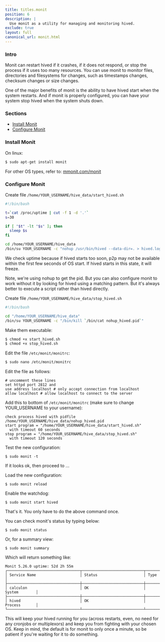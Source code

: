 ```yaml
---
title: titles.monit
position: 6
description: |
  Use monit as a utility for managing and monitoring hived.
exclude: true
layout: full
canonical_url: monit.html
---
```


### Intro

Monit can restart hived if it crashes, if it does not respond, or stop the process if it uses too many resources.  You can use monit to monitor files, directories and filesystems for changes, such as timestamps changes, checksum changes or size changes.

One of the major benefits of monit is the ability to have hived start when the system restarts.  And if monit is properly configured, you can have your system stop hived when the system shuts down.

### Sections

* [Install Monit](#install-monit)
* [Configure Monit](#configure-monit)

### Install Monit

On linux:

```bash
$ sudo apt-get install monit​
```

For other OS types, refer to: [mmonit.com/monit](https://mmonit.com/monit/)

### Configure Monit

Create file `/home/YOUR_USERNAME/hive_data/start_hived.sh`

```bash
#!/bin/bash

t=`cat /proc/uptime | cut -f 1 -d '.'`
s=30

if [ "$t" -lt "$s" ]; then
  sleep $s
fi

cd /home/YOUR_USERNAME/hive_data
/bin/su YOUR_USERNAME -c "nohup /usr/bin/hived --data-dir=. > hived.log 2>&1 & echo \$! > nohup_hived.pid"
```

We check uptime because if hived starts too soon, p2p may not be available within the first few seconds of OS start.  If hived starts in this state, it will freeze.

Note, we're using nohup to get the pid.  But you can also configure monit to work without it by looking for hived using a matching pattern.  But it's always better to execute a script rather than hived directly.

Create file `/home/YOUR_USERNAME/hive_data/stop_hived.sh`

```bash
#!/bin/bash

cd "/home/YOUR_USERNAME/hive_data"
/bin/su YOUR_USERNAME -c "/bin/kill `/bin/cat nohup_hived.pid`"
```

Make them executable:

```bash
$ chmod +x start_hived.sh​
$ chmod +x stop_hived.sh​
```

Edit the file `/etc/monit/monitrc`:

```bash
$ sudo nano /etc/monit/monitrc​
```

Edit the file as follows:

```
# uncomment these lines
set httpd port 2812 and
use address localhost # only accept connection from localhost
allow localhost # allow localhost to connect to the server
```

Add this to bottom of `/etc/monit/monitrc` (make sure to change YOUR_USERNAME to your username):

```
check process hived with pidfile /home/YOUR_USERNAME/hive_data/nohup_hived.pid
start program = "/home/YOUR_USERNAME/hive_data/start_hived.sh"
  with timeout 60 seconds
stop program = "/home/YOUR_USERNAME/hive_data/stop_hived.sh"
  with timeout 120 seconds
```

Test the new configuration:

```
$ sudo monit -t
```

If it looks ok, then proceed to ...

Load the new configuration:

```
$ sudo monit reload​
```

Enable the watchdog:

```
$ sudo monit start hived​
```

That's it.  You only have to do the above command once.

You can check monit's status by typing below:

```
$ sudo monit status​
```
Or, for a summary view:

```
$ sudo monit summary
```

Which will return something like:

```
Monit 5.26.0 uptime: 52d 2h 55m
┌─────────────────────────────────┬────────────────────────────┬───────────────┐
│ Service Name                    │ Status                     │ Type          │
├─────────────────────────────────┼────────────────────────────┼───────────────┤
│ calculon                        │ OK                         │ System        │
├─────────────────────────────────┼────────────────────────────┼───────────────┤
│ hived                           │ OK                         │ Process       │
└─────────────────────────────────┴────────────────────────────┴───────────────┘
```

This will keep your hived running for you (across restarts, even, no need for any cronjobs or multiplexors) and keep you from fighting with your chosen OS.  Keep in mind, the default is for monit to only once a minute, so be patient if you're waiting for it to do something.
